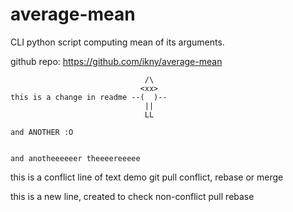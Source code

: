 # average-mean
CLI python script computing mean of its arguments.

github repo: https://github.com/ikny/average-mean
```
						      /\
						     <xx>
this is a change in readme --(  )--
			    			  ||
			      			  LL

and ANOTHER :O


and anotheeeeeer theeeereeeee
```
this is a conflict line of text
demo git pull conflict, rebase or merge

this is a new line, created to check non-conflict pull rebase
